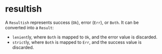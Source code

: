 # resultish

A `Resultish` represents success (`Ok`), error (`Err`), or `Both`.
It can be converted into a `Result`:
- `lenient`ly, where `Both` is mapped to `Ok`, and the
  error value is discarded.
- `strict`ly, where `Both` is mapped to `Err`, and the
  success value is discarded.
